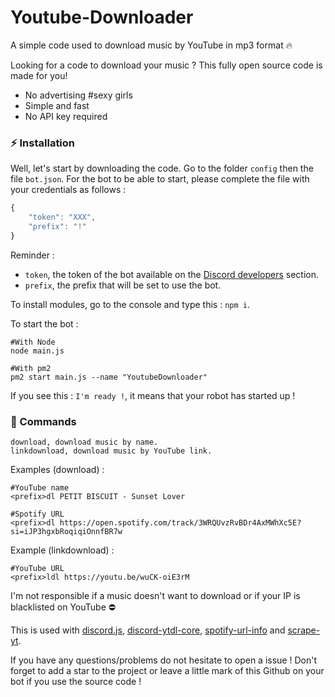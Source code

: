 # Youtube-Downloader
A simple code used to download music by YouTube in mp3 format 🔥

Looking for a code to download your music ? This fully open source code is made for you!

- No advertising #sexy girls
- Simple and fast
- No API key required

### ⚡ Installation

Well, let's start by downloading the code.
Go to the folder `config` then the file `bot.json`.
For the bot to be able to start, please complete the file with your credentials as follows :

```js
{
    "token": "XXX",
    "prefix": "!"
}
```

Reminder :

- `token`, the token of the bot available on the [Discord developers](https://discordapp.com/developers/applications) section.
- `prefix`, the prefix that will be set to use the bot.

To install modules, go to the console and type this : `npm i`.

To start the bot :

```
#With Node
node main.js

#With pm2
pm2 start main.js --name "YoutubeDownloader"
```

If you see this : `I'm ready !`, it means that your robot has started up !

### 🎵 Commands

```
download, download music by name.
linkdownload, download music by YouTube link.
```

Examples (download) :

```
#YouTube name
<prefix>dl PETIT BISCUIT - Sunset Lover

#Spotify URL
<prefix>dl https://open.spotify.com/track/3WRQUvzRvBDr4AxMWhXc5E?si=iJP3hgxbRoqiqiOnnfBR7w
```

Example (linkdownload) :

```
#YouTube URL
<prefix>ldl https://youtu.be/wuCK-oiE3rM
```

I'm not responsible if a music doesn't want to download or if your IP is blacklisted on YouTube ⛔

This is used with [discord.js](https://www.npmjs.com/package/discord.js), [discord-ytdl-core](https://www.npmjs.com/package/discord-ytdl-core), [spotify-url-info](https://www.npmjs.com/package/spotify-url-info) and [scrape-yt](https://www.npmjs.com/package/scrape-yt).

If you have any questions/problems do not hesitate to open a issue !
Don't forget to add a star to the project or leave a little mark of this Github on your bot if you use the source code !
